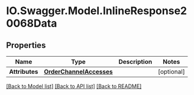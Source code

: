 # IO.Swagger.Model.InlineResponse20068Data
## Properties

Name | Type | Description | Notes
------------ | ------------- | ------------- | -------------
**Attributes** | [**OrderChannelAccesses**](OrderChannelAccesses.md) |  | [optional] 

[[Back to Model list]](../README.md#documentation-for-models) [[Back to API list]](../README.md#documentation-for-api-endpoints) [[Back to README]](../README.md)

